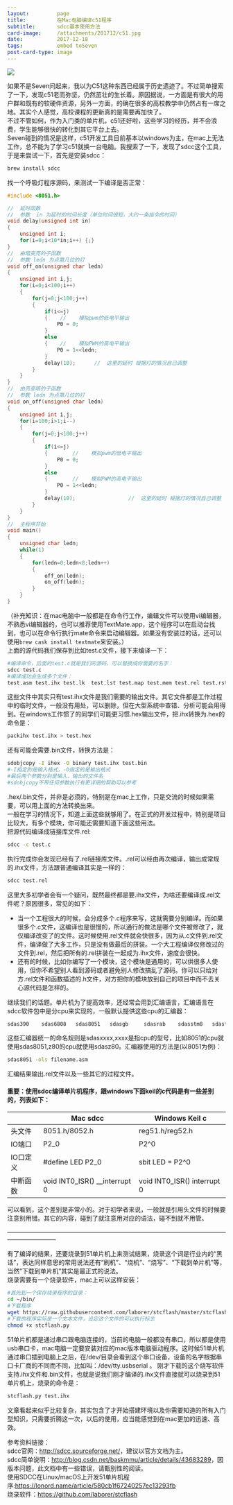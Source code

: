 ```yaml
---
layout:         page
title:          在Mac电脑编译c51程序
subtitle:       sdcc基本使用方法
card-image:     /attachments/201712/c51.jpg
date:           2017-12-18
tags:           embed toSeven
post-card-type: image
---
```

![](/attachments/201712/c51.jpg)

如果不是Seven问起来，我以为C51这种东西已经属于历史遗迹了。不过简单搜索了一下，发现c51老而弥坚，仍然茁壮的生长着。原因据说，一方面是有很大的用户群和既有的软硬件资源，另外一方面，的确在很多的高校教学中仍然占有一席之地。其实个人感觉，高校课程的更新真的是需要再加快了。  
不过不管如何，作为入门类的单片机，c51还好啦，这些学习的经历，并不会浪费，学生能够很快的转化到其它平台上去。  
Seven碰到的情况是这样，c51开发工具目前基本以windows为主，在mac上无法工作，总不能为了学习c51就换一台电脑。我搜索了一下，发现了sdcc这个工具，于是来尝试一下，首先是安装sdcc：  
```bash
brew install sdcc
```
找一个呼吸灯程序源码，来测试一下编译是否正常：  
```c
#include <8051.h>

//  延时函数
//  参数  in 为延时的时间长度（单位时间很短，大约一条指令的时间）
void delay(unsigned int in)
{
    unsigned int i;
    for(i=0;i<10*in;i++) {;}
}
//  由暗变亮的子函数
//  参数 ledn 为点第几位的灯
void off_on(unsigned char ledn)
{
    unsigned int i,j;
    for(i=0;i<100;i++)
    {
        for(j=0;j<100;j++)
        {
            if(i<=j)
            {    //    模拟pwm的低电平输出
				P0 = 0;
            }
            else
            {    //    模拟PWM的高电平输出
				P0 = 1<<ledn;
            }
			delay(10);      //  这里的延时 根据灯的情况自己调整
        }
    }
}
//  由亮变暗的子函数
//  参数 ledn 为点第几位的灯
void on_off(unsigned char ledn)
{
    unsigned int i,j;
    for(i=100;i>1;i--)
    {
        for(j=0;j<100;j++)
        {
            if(i<=j)
            {        //    模拟pwm的低电平输出
				P0 = 0;
            }
            else
            {        //    模拟PWM的高电平输出
				P0 = 1<<ledn;
            }
			delay(10);                 //  这里的延时 根据灯的情况自己调整
        }
    }
}
//  主程序开始
void main()
{
    unsigned char ledn;
    while(1)
    {
        for(ledn=0;ledn<8;ledn++)
        {
            off_on(ledn);            
            on_off(ledn);
        }
    }
}
```
（补充知识：在mac电脑中一般都是在命令行工作，编辑文件可以使用vi编辑器，不熟悉vi编辑器的，也可以推荐使用TextMate.app，这个程序可以在启动台找到，也可以在命令行执行mate命令来启动编辑器。如果没有安装过的话，还可以使用`brew cask install textmate`来安装。）  
上面的源代码我们保存到比如test.c文件，接下来编译一下：  
```bash
#编译命令，后面的test.c就是我们的源码，可以替换成你需要的名字：
sdcc test.c
#编译成功会生成多个文件：
test.asm test.ihx test.lk  test.lst test.map test.mem test.rel test.rst test.sym
```
这些文件中其实只有test.ihx文件是我们需要的输出文件。其它文件都是工作过程中的临时文件，一般没有用处，可以删除，但在大型系统中查错、分析可能会用得到。在windows工作惯了的同学们可能更习惯.hex输出文件，把.ihx转换为.hex的命令是：  
```bash
packihx test.ihx > test.hex
```
还有可能会需要.bin文件，转换方法是：  
```bash
sdobjcopy -I ihex -O binary test.ihx test.bin
#-I指定的是输入格式，-O指定的是输出格式
#最后两个参数分别是输入、输出的文件名
#sdobjcopy不带任何参数执行有更详细的帮助可以参考
```
.hex/.bin文件，并非是必须的，特别是在mac上工作，只是交流的时候如果需要，可以用上面的方法转换出来。  
一般在学习的情况下，知道上面这些就够用了。在正式的开发过程中，特别是项目比较大，有多个模块，你可能还需要知道下面这些用法。  
把源代码编译成链接库文件.rel:  
```bash
sdcc -c test.c
```
执行完成你会发现已经有了.rel链接库文件。.rel可以经由再次编译，输出成常规的.ihx文件，方法跟普通编译其实是一样的：  
```bash
sdcc test.rel
```
这里大多初学者会有一个疑问，既然最终都是要.ihx文件，为啥还要编译成.rel文件呢？原因很多，常见的如下：  
* 当一个工程很大的时候，会分成多个.c程序来写，这就需要分别编译。而如果很多个.c文件，这编译也是很慢的，所以通行的做法是哪个文件被修改了，就仅编译改变了的文件。这时候使用.rel文件就会快很多，因为从.c文件到.rel文件，编译做了大多工作，只是没有做最后的拼装。一个大工程编译仅修改过的文件到.rel，然后把所有的.rel拼装在一起成为.ihx文件，速度会很快。  
* 还有的时候，比如你编写了一个模块，这个模块是通用的，可以供很多人使用，但你不希望别人看到源码或者避免别人修改搞乱了源码。你可以只给对方.rel文件和函数描述的.h文件，对方把你的模块放到自己的项目中而不去关心源代码是怎样的。  

继续我们的话题。单片机为了提高效率，还经常会用到汇编语言，汇编语言在sdcc软件包中是分cpu来实现的，一般默认提供这些cpu的汇编器：  
```bash
sdas390    sdas6808   sdas8051   sdasgb     sdasrab    sdasstm8   sdastlcs90 sdasz80
```
这些汇编器统一的命名规则是sdasxxxx,xxxx是指cpu的型号，比如8051的cpu就使用sdas8051,z80的cpu就使用sdasz80。汇编器使用的方法是(以8051为例)：  
```bash
sdas8051 -ols filename.asm
```
汇编结果输出.rel文件以及一些其它的过程文件。  

#### 重要：使用sdcc编译单片机程序，跟windows下面keil的c代码是有一些差别的，列表如下：

|  &nbsp;            |   Mac sdcc              | Windows Keil c        |  
|------------|-----------------------|---------------------|
| 头文件 | 8051.h/8052.h | reg51.h/reg52.h|
| IO端口 | P2_0 | P2^0 |
| IO口定义 | #define LED P2_0 | sbit LED = P2^0 |
| 中断函数 | void INT0_ISR() __interrupt 0 | void INT0_ISR() interrupt 0 |

可以看到，这个差别是非常小的。对于初学者来说，一般就是引用头文件的时候要注意别用错。其它的内容，碰到了就注意用对应的语法，碰不到就不用管。  

————————————————————————————————————————————

有了编译的结果，还要烧录到51单片机上来测试结果，烧录这个词是行业内的“黑话”，表达同样意思的常用说法还有“刷机”、“烧机”、“烧写”、“下载到单片机”等，当然”下载到单片机”其实是最正式的说法。  
烧录需要有一个烧录软件，mac上可以这样安装：
```bash
#首先到一个保存烧录程序的目录：
cd ~/bin/
#下载程序
wget https://raw.githubusercontent.com/laborer/stcflash/master/stcflash.py
#下载的程序实际是一个文本文件，设定这个文件的可以执行标志
chmod +x stcflash.py
```
51单片机都是通过串口跟电脑连接的，当前的电脑一般都没有串口，所以都是使用usb串口卡，mac电脑一定要安装对应的mac版本电脑驱动程序。这时候51单片机通过串口插到电脑上之后，在/dev/目录会看到这个串口设备，设备的名字根据串口卡厂商的不同而不同，比如叫：/dev/tty.usbserial 。
刚才下载的这个烧写软件支持.ihx文件和.bin文件，也就是说我们刚才编译的.ihx文件直接就可以烧录到51单片机上，烧录的命令是：  
```bash
stcflash.py test.ihx
```
文章看起来似乎比较复杂，其实包含了才开始搭建环境以及你需要知道的所有入门型知识，只需要折腾这一次，以后的使用，应当能感觉到在mac更加的迅速、高效。


参考资料链接：  
sdcc官网：<http://sdcc.sourceforge.net/>，建议以官方文档为主。  
sdcc简单说明：<http://blog.csdn.net/baskmmu/article/details/43683289>，因版本问题，此文档中有一些错误，请甄别性的阅读。  
使用SDCC在Linux/macOS上开发51单片机程序:<https://lonord.name/article/580cb1f67240257ec13293fb>  
烧录软件：<https://github.com/laborer/stcflash>  

